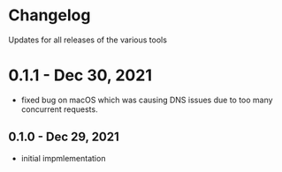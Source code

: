 # Changelog

Updates for all releases of the various tools

# 0.1.1 - Dec 30, 2021

- fixed bug on macOS which was causing DNS issues due to too many concurrent requests.

## 0.1.0 - Dec 29, 2021

- initial impmlementation
